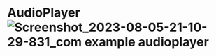 # AudioPlayer![Screenshot_2023-08-05-21-10-29-831_com example audioplayer](https://github.com/JiM35/AudioPlayer/assets/48186310/dc8896b2-9ef2-48dc-9c61-8b308ed7e2ed)
